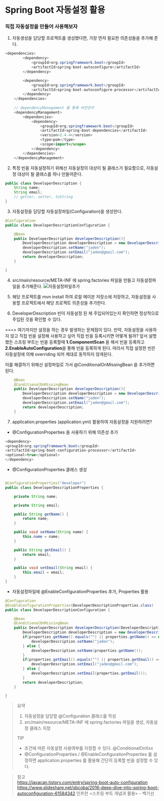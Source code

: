 # Spring Boot 자동설정 활용

### 직접 자동설정을 만들어 사용해보자
1. 자동생성을 담당할 프로젝트를 생성했다면, 가장 먼저 필요한 의존성들을 추가해 준다.

````java
<dependencies>
        <dependency>
            <groupId>org.springframework.boot</groupId>
            <artifactId>spring-boot-autoconfigure</artifactId>
        </dependency>

        <dependency>
            <groupId>org.springframework.boot</groupId>
            <artifactId>spring-boot-autoconfigure-processor</artifactId>
        </dependency>
    </dependencies>
        
    // dependencyManagement 를 통해 버전관리  
    <dependencyManagement>
        <dependencies>
            <dependency>
                <groupId>org.springframework.boot</groupId>
                <artifactId>spring-boot-dependencies</artifactId>
                <version>2.4.4</version>
                <type>pom</type>
                <scope>import</scope>
            </dependency>
        </dependencies>
    </dependencyManagement>
````

2. 특정 빈을 자동설정하기 위해선 자동설정의 대상이 될 클래스가 필요함으로, 자동설정 대상이 될 클래스를 하나 만들어준다.
```java
public class DeveloperDescription {
    String name;
    String email;
    // getter, setter, toString
}

```
3. 자동설정을 담당할 자동설정파일(Configuration)을 생성한다. 
```java
@Configuration
public class DeveloperDescriptionConfiguration {

    @Bean
    public DeveloperDescription developerDescription(){
        DeveloperDescription developerDescription = new DeveloperDescription();
        developerDescription.setName("jaden");
        developerDescription.setEmail("jaden@gmail.com");
        return developerDescription;
    }

}
```
4. src/main/resource/META-INF 에 spring.factories 파일을 만들고 자동설정파일을 추가해준다.
   ![자동설정파일추가](https://github.com/JadenKim940105/TIL-images/blob/master/img/spring/boot/autoconfigure/springfactories%EC%9E%90%EB%8F%99%EC%84%A4%EC%A0%95%ED%8C%8C%EC%9D%BC%EC%B6%94%EA%B0%80.png)  
      
5. 해당 프로젝트를 mvn install 하여 로컬 메이븐 저장소에 저장하고, 자동설정을 사용할 프로젝트에서 해당 프로젝트 의존성을 추가한다.

6. DeveloperDescription 빈이 자동설정 된 채 주입되어있는지 확인하면 정상적으로 주입된 것을 확인할 수 있다.

===> 여기까지만 설정을 하는 경우 발생하는 문제점이 있다. 만약, 자동설정을 사용하지 않고 직접 빈을 설정해 사용하고 싶어 직접 빈을 등록시키면 어떻게 될까?
앞서 설명했든 스프링 부트는 빈을 등록할때 **1.ComponentScan** 을 해서 빈을 등록하고 **2.EnableAutoConfiguration**을 통해 빈을 등록하게 된다.
따라서 직접 설정한 빈은 자동설정에 의해 overriding 되어 제대로 동작하지 않게된다.  
  
이를 해결하기 위해선 설정파일로 가서 @ConditionalOnMissingBean 을 추가하면 된다. 
```java
    @Bean
    @ConditionalOnMissingBean
    public DeveloperDescription developerDescription(){
        DeveloperDescription developerDescription = new DeveloperDescription();
        developerDescription.setName("jaden");
        developerDescription.setEmail("jaden@gmail.com");
        return developerDescription;
    }
```


7. application.properties (application.yml) 활용하여 자동설정을 지원하려면?
 - @ConfigurationProperties 을 사용하기 위해 의존성 추가 
```java
<dependency>
<groupId>org.springframework.boot</groupId>
<artifactId>spring-boot-configuration-processor</artifactId>
<optional>true</optional>
</dependency>
```
 - @ConfigurationProperties 클래스 생성
```java

@ConfigurationProperties("developer")
public class DeveloperDescriptionProperties {

    private String name;

    private String email;

    public String getName() {
        return name;
    }

    public void setName(String name) {
        this.name = name;
    }

    public String getEmail() {
        return email;
    }

    public void setEmail(String email) {
        this.email = email;
    }
}
```
- 자동설정파일에 @EnableConfigurationProperties 추가, Properties 활용
```java
@Configuration
@EnableConfigurationProperties(DeveloperDescriptionProperties.class)
public class DeveloperDescriptionConfiguration {

    @Bean
    @ConditionalOnMissingBean
    public DeveloperDescription developerDescription(DeveloperDescriptionProperties properties){
        DeveloperDescription developerDescription = new DeveloperDescription();
        if(properties.getName().equals("") || properties.getName() == null){
            developerDescription.setName("jaden");
        } else {
            developerDescription.setName(properties.getName());
        }
        if(properties.getEmail().equals("") || properties.getEmail() == null){
            developerDescription.setEmail("jaden@gmail.com");
        } else {
            developerDescription.setEmail(properties.getEmail());
        }
        return developerDescription;
    }

}
```

> 요약   
> 1. 자동설정을 담당할 @Configuration 클래스를 작성  
> 2. src/main/resource/META-INF 에 spring.factories 파일을 생성, 자동설정 클래스 지정  
> 
> TIP  
> * 조건에 따른 자동설정 사용여부를 지정할 수 있다. @ConditionalOnXxx
> * @ConfigurationProperties / @EnableConfigurationProperties 를 설정하면 application.properties 를 활용해 간단히 등록할 빈을 설정할 수 있다. 


>참고  
> https://javacan.tistory.com/entry/spring-boot-auto-configuration
> https://www.slideshare.net/sbcoba/2016-deep-dive-into-spring-boot-autoconfiguration-61584342
> 인프런 <스프링 부트 개념과 활용> - 백기선

